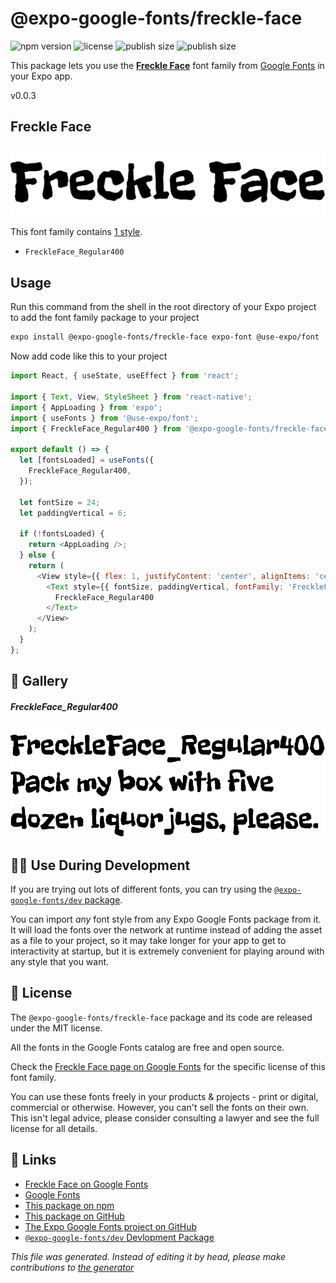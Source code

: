 # @expo-google-fonts/freckle-face

![npm version](https://flat.badgen.net/npm/v/@expo-google-fonts/freckle-face)
![license](https://flat.badgen.net/github/license/expo/google-fonts)
![publish size](https://flat.badgen.net/packagephobia/install/@expo-google-fonts/freckle-face)
![publish size](https://flat.badgen.net/packagephobia/publish/@expo-google-fonts/freckle-face)

This package lets you use the [**Freckle Face**](https://fonts.google.com/specimen/Freckle+Face) font family from [Google Fonts](https://fonts.google.com/) in your Expo app.

v0.0.3

## Freckle Face

![Freckle Face](./font-family.png)

This font family contains [1 style](#gallery).

- `FreckleFace_Regular400`

## Usage

Run this command from the shell in the root directory of your Expo project to add the font family package to your project
```sh
expo install @expo-google-fonts/freckle-face expo-font @use-expo/font
```

Now add code like this to your project
```js
import React, { useState, useEffect } from 'react';

import { Text, View, StyleSheet } from 'react-native';
import { AppLoading } from 'expo';
import { useFonts } from '@use-expo/font';
import { FreckleFace_Regular400 } from '@expo-google-fonts/freckle-face';

export default () => {
  let [fontsLoaded] = useFonts({
    FreckleFace_Regular400,
  });

  let fontSize = 24;
  let paddingVertical = 6;

  if (!fontsLoaded) {
    return <AppLoading />;
  } else {
    return (
      <View style={{ flex: 1, justifyContent: 'center', alignItems: 'center' }}>
        <Text style={{ fontSize, paddingVertical, fontFamily: 'FreckleFace_Regular400' }}>
          FreckleFace_Regular400
        </Text>
      </View>
    );
  }
};

```

## 🔡 Gallery

##### FreckleFace_Regular400
![FreckleFace_Regular400](./9c910c4a9c496679a818b2d0399b140f598d9f2f8b80bd1ad82b11b1aee3e93d.ttf.png)


## 👩‍💻 Use During Development

If you are trying out lots of different fonts, you can try using the [`@expo-google-fonts/dev` package](https://github.com/expo/google-fonts/tree/master/font-packages/dev#readme).

You can import *any* font style from any Expo Google Fonts package from it. It will load the fonts
over the network at runtime instead of adding the asset as a file to your project, so it may take longer
for your app to get to interactivity at startup, but it is extremely convenient
for playing around with any style that you want.

## 📖 License

The `@expo-google-fonts/freckle-face` package and its code are released under the MIT license.

All the fonts in the Google Fonts catalog are free and open source.

Check the [Freckle Face page on Google Fonts](https://fonts.google.com/specimen/Freckle+Face) for the specific license of this font family.

You can use these fonts freely in your products & projects - print or digital, commercial or otherwise. However, you can't sell the fonts on their own. This isn't legal advice, please consider consulting a lawyer and see the full license for all details.

## 🔗 Links

- [Freckle Face on Google Fonts](https://fonts.google.com/specimen/Freckle+Face)
- [Google Fonts](https://fonts.google.com/)
- [This package on npm](https://www.npmjs.com/package/@expo-google-fonts/freckle-face)
- [This package on GitHub](https://github.com/expo/google-fonts/tree/master/font-packages/freckle-face)
- [The Expo Google Fonts project on GitHub](https://github.com/expo/google-fonts)
- [`@expo-google-fonts/dev` Devlopment Package](https://github.com/expo/google-fonts/tree/master/font-packages/dev)


*This file was generated. Instead of editing it by head, please make contributions to [the generator](https://github.com/expo/google-fonts/tree/master/packages/generator)*
